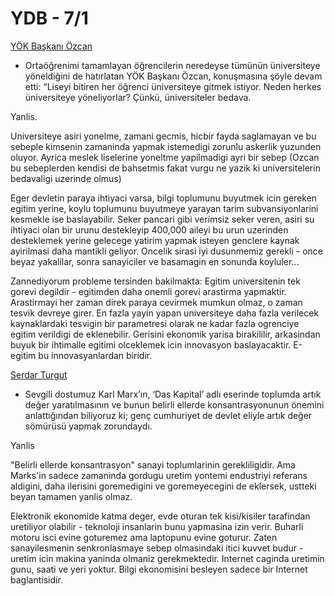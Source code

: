 # YDB - 7/1

[YÖK Başkanı Özcan](http://www.haber10.com/haber/107147/)

* Ortaöğrenimi tamamlayan öğrencilerin neredeyse tümünün üniversiteye
  yöneldiğini de hatırlatan YÖK Başkanı Özcan, konuşmasına şöyle devam
  etti: “Liseyi bitiren her öğrenci üniversiteye gitmek istiyor. Neden
  herkes üniversiteye yöneliyorlar? Çünkü, üniversiteler bedava.

Yanlis.

Universiteye asiri yonelme, zamani gecmis, hicbir fayda saglamayan ve bu sebeple kimsenin zamaninda yapmak istemedigi zorunlu askerlik yuzunden oluyor. Ayrica meslek liselerine yoneltme yapilmadigi ayri bir sebep (Ozcan bu sebeplerden kendisi de bahsetmis fakat vurgu ne yazik ki universitelerin bedavaligi uzerinde olmus)

Eger devletin paraya ihtiyaci varsa, bilgi toplumunu buyutmek icin gereken egitim yerine, koylu toplumunu buyutmeye yarayan tarim subvansiyonlarini kesmekle ise baslayabilir. Seker pancari gibi verimsiz seker veren, asiri su ihtiyaci olan bir urunu destekleyip 400,000 aileyi bu urun uzerinden desteklemek yerine gelecege yatirim yapmak isteyen genclere kaynak ayirilmasi daha mantikli geliyor. Oncelik sirasi iyi dusunmemiz gerekli - once beyaz yakalilar, sonra sanayiciler ve basamagin en sonunda koyluler...

Zannediyorum probleme tersinden bakilmakta: Egitim universitenin tek gorevi degildir - egitimden daha onemli gorevi arastirma yapmaktir. Arastirmayi her zaman direk paraya cevirmek mumkun olmaz, o zaman tesvik devreye girer. En fazla yayin yapan universiteye daha fazla verilecek kaynaklardaki tesvigin bir parametresi olarak ne kadar fazla ogrenciye egitim verildigi de eklenebilir. Gerisini ekonomik yarisa birakililir, arkasindan buyuk bir ihtimalle egitimi olceklemek icin innovasyon baslayacaktir. E-egitim bu innovasyanlardan biridir.

[Serdar Turgut](http://www.aksam.com.tr/yazar.asp?a=104208,10,104&tarih=06.01.2008)

* Sevgili dostumuz Karl Marx’ın, ‘Das Kapital’ adlı eserinde toplumda
  artık değer yaratılmasının ve bunun belirli ellerde
  konsantrasyonunun önemini anlattığından biliyoruz ki; genç
  cumhuriyet de devlet eliyle artık değer sömürüsü yapmak zorundaydı.

Yanlis

"Belirli ellerde konsantrasyon" sanayi toplumlarinin gerekliligidir. Ama Marks'in sadece zamaninda gordugu uretim yontemi endustriyi referans aldigini, daha ilerisini goremedigini ve goremeyecegini de eklersek, ustteki beyan tamamen yanlis olmaz.

Elektronik ekonomide katma deger, evde oturan tek kisi/kisiler tarafindan uretiliyor olabilir - teknoloji insanlarin bunu yapmasina izin verir. Buharli motoru isci evine goturemez ama laptopunu evine goturur. Zaten sanayilesmenin senkronlasmaye sebep olmasindaki itici kuvvet budur - uretim icin makina yaninda olmaniz gerekmektedir. Internet caginda uretimin gunu, saati ve yeri yoktur. Bilgi ekonomisini besleyen sadece bir Internet baglantisidir.
